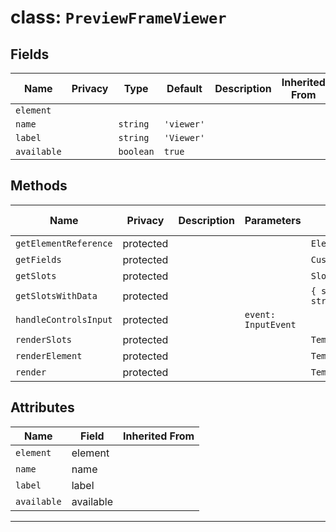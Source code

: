 # class: `PreviewFrameViewer`

## Fields

| Name        | Privacy | Type      | Default    | Description | Inherited From |
| ----------- | ------- | --------- | ---------- | ----------- | -------------- |
| `element`   |         |           |            |             |                |
| `name`      |         | `string`  | `'viewer'` |             |                |
| `label`     |         | `string`  | `'Viewer'` |             |                |
| `available` |         | `boolean` | `true`     |             |                |

## Methods

| Name                  | Privacy   | Description | Parameters          | Return                           | Inherited From |
| --------------------- | --------- | ----------- | ------------------- | -------------------------------- | -------------- |
| `getElementReference` | protected |             |                     | `Element \| undefined`           |                |
| `getFields`           | protected |             |                     | `CustomElementField[]`           |                |
| `getSlots`            | protected |             |                     | `Slot[]`                         |                |
| `getSlotsWithData`    | protected |             |                     | `{ slot: Slot; data: string }[]` |                |
| `handleControlsInput` | protected |             | `event: InputEvent` |                                  |                |
| `renderSlots`         | protected |             |                     | `TemplateResult`                 |                |
| `renderElement`       | protected |             |                     | `TemplateResult`                 |                |
| `render`              | protected |             |                     | `TemplateResult`                 |                |

## Attributes

| Name        | Field     | Inherited From |
| ----------- | --------- | -------------- |
| `element`   | element   |                |
| `name`      | name      |                |
| `label`     | label     |                |
| `available` | available |                |

<hr/>
